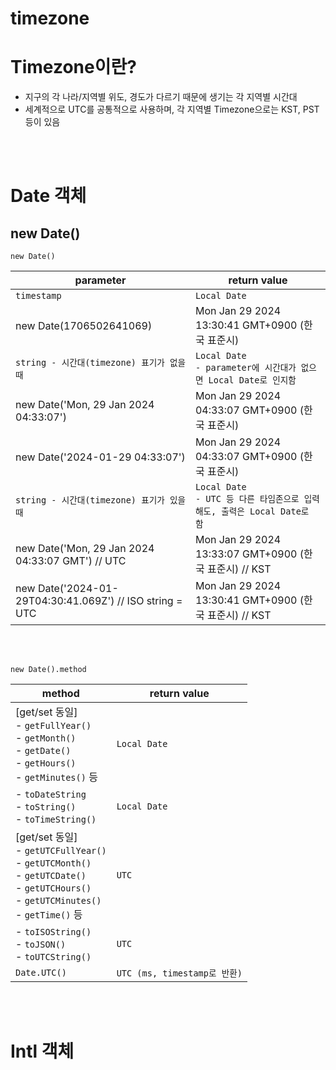 # timezone

# Timezone이란?
- 지구의 각 나라/지역별 위도, 경도가 다르기 때문에 생기는 각 지역별 시간대
- 세계적으로 UTC를 공통적으로 사용하며, 각 지역별 Timezone으로는 KST, PST 등이 있음

<br/>
<br/>

# Date 객체
## new Date()

```
new Date()
```

|parameter | return value |
|-----|-----|
| `timestamp` | `Local Date` | 
| new Date(1706502641069) | Mon Jan 29 2024 13:30:41 GMT+0900 (한국 표준시) |
|`string - 시간대(timezone) 표기가 없을 때` | `Local Date` <br/> `- parameter에 시간대가 없으면 Local Date로 인지함` |
| new Date('Mon, 29 Jan 2024 04:33:07') | Mon Jan 29 2024 04:33:07 GMT+0900 (한국 표준시) | 
| new Date('2024-01-29 04:33:07') | Mon Jan 29 2024 04:33:07 GMT+0900 (한국 표준시) |
| `string - 시간대(timezone) 표기가 있을 때` | `Local Date` <br/> `- UTC 등 다른 타임존으로 입력해도, 출력은 Local Date로 함` |
| new Date('Mon, 29 Jan 2024 04:33:07 GMT') // UTC | Mon Jan 29 2024 13:33:07 GMT+0900 (한국 표준시) // KST | 
| new Date('2024-01-29T04:30:41.069Z') // ISO string = UTC |  Mon Jan 29 2024 13:30:41 GMT+0900 (한국 표준시) // KST | 

<br/>
<br/>

```
new Date().method
```
| method | return value |
|-----|-----|
| [get/set 동일] <br/> - `getFullYear()` <br/> - `getMonth()` <br/> - `getDate()` <br/> - `getHours()` <br/> - `getMinutes()` 등 | `Local Date` |
|- `toDateString` <br/> - `toString()` <br/> - `toTimeString()`  | `Local Date` |
| [get/set 동일] <br/> - `getUTCFullYear()` <br/> - `getUTCMonth()` <br/> - `getUTCDate()` <br/> - `getUTCHours()` <br/> - `getUTCMinutes()` <br/> - `getTime()` 등 | `UTC` |
| - `toISOString()` <br/> - `toJSON()` <br/> - `toUTCString()` | `UTC` |
| `Date.UTC()` | `UTC (ms, timestamp로 반환)` |

<br/>
<br/>

# Intl 객체
